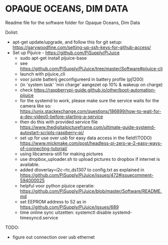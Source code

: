 # OPAQUE OCEANS, DIM DATA

Readme file for the software folder for Opaque Oceans, Dim Data

Dolist:
- apt-get update/upgrade, and follow this for git setup: https://garywoodfine.com/setting-up-ssh-keys-for-github-access/
- Set up Pijuice - https://github.com/PiSupply/PiJuice
    - sudo apt-get install pijuice-base
    - see https://github.com/PiSupply/PiJuice/tree/master/Software#pijuice-cli
    - launch with pijuice_cli
    - voor juiste batterij geconfigureerd in battery profile (pj1200)
    - (in 'system task' 'min charge' aangezet op 10% & wakeup on charge)
    - check https://raspberrypi-guide.github.io/other/boot-automation-pijuice
    - for the systemd to work, please make sure the service waits for the camera like so: https://unix.stackexchange.com/questions/186899/how-to-wait-for-a-dev-video0-before-starting-a-service
    - then do this with provided service file https://www.thedigitalpictureframe.com/ultimate-guide-systemd-autostart-scripts-raspberry-pi/
    - set up for use over usb for easy data access in the field!(TODO) https://www.mickmake.com/post/headless-pi-zero-w-2-easy-ways-of-connecting-tutorial/
    - using libcamera-still for making pictures
    - use dropbox_uploader.sh to upload pictures to dropbox if internet is available.
    - added dtoverlay=i2c-rtc,ds1307 to config.txt as explained in  https://github.com/PiSupply/PiJuice/issues/472#issuecomment-594000025
    - helpful voor python pijuice operatie: https://github.com/PiSupply/PiJuice/blob/master/Software/README.md
    - set EEPROM address to 52 as in https://github.com/PiSupply/PiJuice/issues/689
    - time online sync uitzetten: systemctl disable systemd-timesyncd.service



TODO:
- figure out connection over usb ethernet

